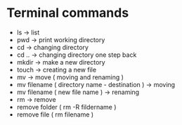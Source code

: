 # Terminal commands 

* ls -> list
* pwd -> print working directory
* cd -> changing directory
* cd .. -> changing directory one step back
* mkdir -> make a new directory
* touch -> creating a new file
* mv -> move ( moving and renaming )
* mv filename ( directory name - destination ) -> moving
* mv filename ( new file name ) -> renaming
* rm -> remove
* remove folder ( rm -R fildername )
* remove file ( rm filename )